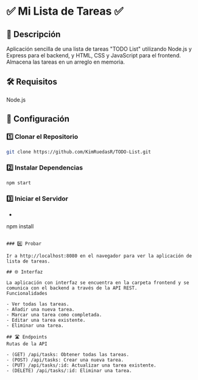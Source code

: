 # ✅ Mi Lista de Tareas ✅

## 📝 Descripción

Aplicación sencilla de una lista de tareas "TODO List" utilizando Node.js y Express para el backend, y HTML, CSS y JavaScript para el frontend. Almacena las tareas en un arreglo en memoria.

## 🛠 Requisitos

Node.js

## 🚀 Configuración

### 1️⃣ Clonar el Repositorio

```bash
git clone https://github.com/KimRuedasR/TODO-List.git
```

### 2️⃣ Instalar Dependencias

```bash
npm start
```

### 3️⃣ Iniciar el Servidor

- ```bash
npm install
```

### 4️⃣ Probar

Ir a http://localhost:8080 en el navegador para ver la aplicación de lista de tareas.

## 🌐 Interfaz

La aplicación con interfaz se encuentra en la carpeta frontend y se comunica con el backend a través de la API REST.
Funcionalidades

- Ver todas las tareas.
- Añadir una nueva tarea.
- Marcar una tarea como completada.
- Editar una tarea existente.
- Eliminar una tarea.

## 🛣 Endpoints
Rutas de la API

- (GET) /api/tasks: Obtener todas las tareas.
- (POST) /api/tasks: Crear una nueva tarea.
- (PUT) /api/tasks/:id: Actualizar una tarea existente.
- (DELETE) /api/tasks/:id: Eliminar una tarea.